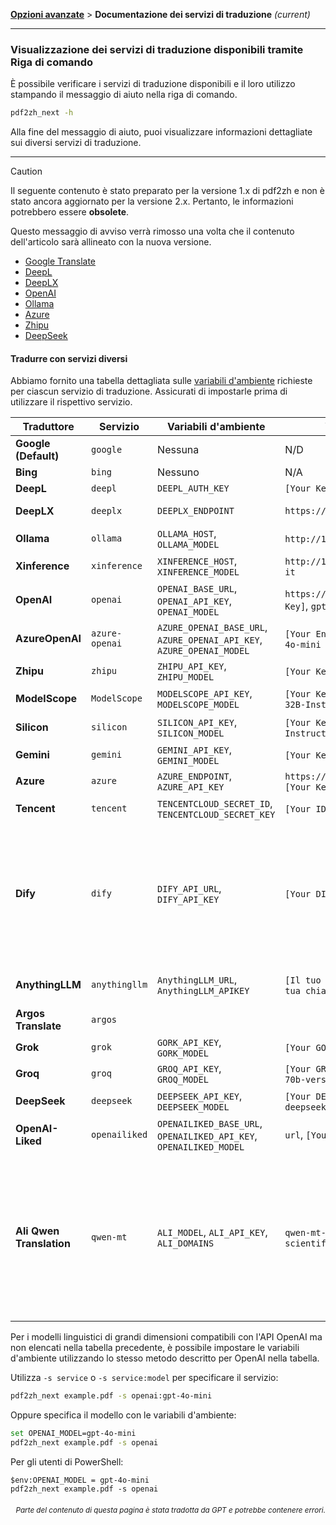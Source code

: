 [**Opzioni avanzate**](./introduction.md) > **Documentazione dei servizi di traduzione** _(current)_

---

### Visualizzazione dei servizi di traduzione disponibili tramite Riga di comando

È possibile verificare i servizi di traduzione disponibili e il loro utilizzo stampando il messaggio di aiuto nella riga di comando.

```bash
pdf2zh_next -h
```

Alla fine del messaggio di aiuto, puoi visualizzare informazioni dettagliate sui diversi servizi di traduzione.

---

> [!CAUTION]
> Il seguente contenuto è stato preparato per la versione 1.x di pdf2zh e non è stato ancora aggiornato per la versione 2.x. Pertanto, le informazioni potrebbero essere **obsolete**.
>
> Questo messaggio di avviso verrà rimosso una volta che il contenuto dell'articolo sarà allineato con la nuova versione.

* [Google Translate](https://cloud.google.com/translate/docs)
* [DeepL](https://developers.deepl.com/docs/api-reference/translate)
* [DeepLX](https://github.com/OwO-Network/DeepLX)
* [OpenAI](https://platform.openai.com/docs/api-reference/introduction)
* [Ollama](https://github.com/ollama/ollama/blob/main/docs/api.md)
* [Azure](https://learn.microsoft.com/en-us/azure/ai-services/translator/)
* [Zhipu](https://bigmodel.cn/)
* [DeepSeek](https://api-docs.deepseek.com/)

#### Tradurre con servizi diversi

Abbiamo fornito una tabella dettagliata sulle [variabili d'ambiente](https://chatgpt.com/share/6734a83d-9d48-800e-8a46-f57ca6e8bcb4) richieste per ciascun servizio di traduzione. Assicurati di impostarle prima di utilizzare il rispettivo servizio.

| **Traduttore**       | **Servizio**    | **Variabili d'ambiente**                                             | **Valori predefiniti**                                       | **Note**                                                                                                                                                                                                                  |
| -------------------- | -------------- | --------------------------------------------------------------------- | -------------------------------------------------------- | -------------------------------------------------------------------------------------------------------------------------------------------------------------------------------------------------------------------------- |
| **Google (Default)** | `google`       | Nessuna                                                                  | N/D                                                      | Nessuna                                                                                                                                                                                                                       |
| **Bing**             | `bing`         | Nessuno                                                                  | N/A                                                      | Nessuno                                                                                                                                                                                                                       |
| **DeepL**            | `deepl`        | `DEEPL_AUTH_KEY`                                                      | `[Your Key]`                                             | Vedi [DeepL](https://support.deepl.com/hc/en-us/articles/360020695820-API-Key-for-DeepL-s-API)                                                                                                                              |
| **DeepLX**           | `deeplx`       | `DEEPLX_ENDPOINT`                                                     | `https://api.deepl.com/translate`                        | Vedi [DeepLX](https://github.com/OwO-Network/DeepLX)                                                                                                                                                                        |
| **Ollama**           | `ollama`       | `OLLAMA_HOST`, `OLLAMA_MODEL`                                         | `http://127.0.0.1:11434`, `gemma2`                       | Vedi [Ollama](https://github.com/ollama/ollama)                                                                                                                                                                             |
| **Xinference**       | `xinference`   | `XINFERENCE_HOST`, `XINFERENCE_MODEL`                                 | `http://127.0.0.1:9997`, `gemma-2-it`                    | Vedi [Xinference](https://github.com/xorbitsai/inference)                                                                                                                                                                   |
| **OpenAI**           | `openai`       | `OPENAI_BASE_URL`, `OPENAI_API_KEY`, `OPENAI_MODEL`                   | `https://api.openai.com/v1`, `[Your Key]`, `gpt-4o-mini` | Vedi [OpenAI](https://platform.openai.com/docs/overview)                                                                                                                                                                    |
| **AzureOpenAI**      | `azure-openai` | `AZURE_OPENAI_BASE_URL`, `AZURE_OPENAI_API_KEY`, `AZURE_OPENAI_MODEL` | `[Your Endpoint]`, `[Your Key]`, `gpt-4o-mini`           | Vedi [Azure OpenAI](https://learn.microsoft.com/zh-cn/azure/ai-services/openai/chatgpt-quickstart?tabs=command-line%2Cjavascript-keyless%2Ctypescript-keyless%2Cpython&pivots=programming-language-python)                  |
| **Zhipu**            | `zhipu`        | `ZHIPU_API_KEY`, `ZHIPU_MODEL`                                        | `[Your Key]`, `glm-4-flash`                              | Vedi [Zhipu](https://open.bigmodel.cn/dev/api/thirdparty-frame/openai-sdk)                                                                                                                                                  |
| **ModelScope**       | `ModelScope`   | `MODELSCOPE_API_KEY`, `MODELSCOPE_MODEL`                              | `[Your Key]`, `Qwen/Qwen2.5-Coder-32B-Instruct`          | Vedi [ModelScope](https://www.modelscope.cn/docs/model-service/API-Inference/intro)                                                                                                                                         |
| **Silicon**          | `silicon`      | `SILICON_API_KEY`, `SILICON_MODEL`                                    | `[Your Key]`, `Qwen/Qwen2.5-7B-Instruct`                 | Vedi [SiliconCloud](https://docs.siliconflow.cn/quickstart)                                                                                                                                                                 |
| **Gemini**           | `gemini`       | `GEMINI_API_KEY`, `GEMINI_MODEL`                                      | `[Your Key]`, `gemini-1.5-flash`                         | Vedi [Gemini](https://ai.google.dev/gemini-api/docs/openai)                                                                                                                                                                 |
| **Azure**            | `azure`        | `AZURE_ENDPOINT`, `AZURE_API_KEY`                                     | `https://api.translator.azure.cn`, `[Your Key]`          | Vedi [Azure](https://docs.azure.cn/en-us/ai-services/translator/text-translation-overview)                                                                                                                                  |
| **Tencent**          | `tencent`      | `TENCENTCLOUD_SECRET_ID`, `TENCENTCLOUD_SECRET_KEY`                   | `[Your ID]`, `[Your Key]`                                | Vedi [Tencent](https://www.tencentcloud.com/products/tmt?from_qcintl=122110104)                                                                                                                                             |
| **Dify**             | `dify`         | `DIFY_API_URL`, `DIFY_API_KEY`                                        | `[Your DIFY URL]`, `[Your Key]`                          | Vedi [Dify](https://github.com/langgenius/dify), Tre variabili, lang_out, lang_in e text, devono essere definite nell'input del flusso di lavoro di Dify.                                                                                  |
| **AnythingLLM**      | `anythingllm`  | `AnythingLLM_URL`, `AnythingLLM_APIKEY`                               | `[Il tuo URL AnythingLLM]`, `[La tua chiave]`                   | Vedi [anything-llm](https://github.com/Mintplex-Labs/anything-llm)                                                                                                                                                          |
| **Argos Translate**  | `argos`        |                                                                       |                                                          | Vedi [argos-translate](https://github.com/argosopentech/argos-translate)                                                                                                                                                    |
| **Grok**             | `grok`         | `GORK_API_KEY`, `GORK_MODEL`                                          | `[Your GORK_API_KEY]`, `grok-2-1212`                     | Vedi [Grok](https://docs.x.ai/docs/overview)                                                                                                                                                                                |
| **Groq**             | `groq`         | `GROQ_API_KEY`, `GROQ_MODEL`                                          | `[Your GROQ_API_KEY]`, `llama-3-3-70b-versatile`         | Vedi [Groq](https://console.groq.com/docs/models)                                                                                                                                                                           |
| **DeepSeek**         | `deepseek`     | `DEEPSEEK_API_KEY`, `DEEPSEEK_MODEL`                                  | `[Your DEEPSEEK_API_KEY]`, `deepseek-chat`               | Vedi [DeepSeek](https://www.deepseek.com/)                                                                                                                                                                                  |
| **OpenAI-Liked**     | `openailiked`  | `OPENAILIKED_BASE_URL`, `OPENAILIKED_API_KEY`, `OPENAILIKED_MODEL`    | `url`, `[Your Key]`, `model name`                        | Nessuno                                                                                                                                                                                                                       |
| **Ali Qwen Translation** | `qwen-mt`  | `ALI_MODEL`, `ALI_API_KEY`, `ALI_DOMAINS`                             | `qwen-mt-turbo`, `[Your Key]`, `scientific paper`        | Il cinese tradizionale non è ancora supportato, verrà tradotto in cinese semplificato. Per maggiori informazioni consulta [Qwen MT](https://bailian.console.aliyun.com/?spm=5176.28197581.0.0.72e329a4HRxe99#/model-market/detail/qwen-mt-turbo) |

Per i modelli linguistici di grandi dimensioni compatibili con l'API OpenAI ma non elencati nella tabella precedente, è possibile impostare le variabili d'ambiente utilizzando lo stesso metodo descritto per OpenAI nella tabella.

Utilizza `-s service` o `-s service:model` per specificare il servizio:

```bash
pdf2zh_next example.pdf -s openai:gpt-4o-mini
```

Oppure specifica il modello con le variabili d'ambiente:

```bash
set OPENAI_MODEL=gpt-4o-mini
pdf2zh_next example.pdf -s openai
```

Per gli utenti di PowerShell:

```shell
$env:OPENAI_MODEL = gpt-4o-mini
pdf2zh_next example.pdf -s openai
```

<div align="right"> 
<h6><small>Parte del contenuto di questa pagina è stata tradotta da GPT e potrebbe contenere errori.</small></h6>